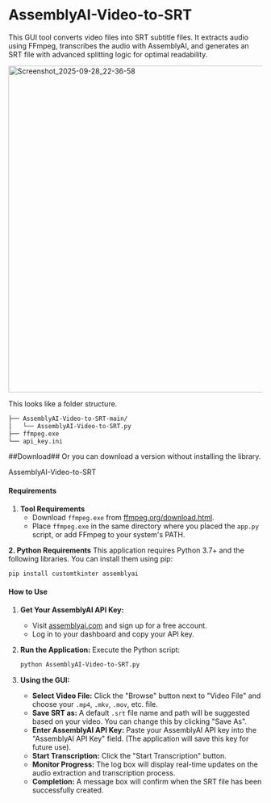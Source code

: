# AssemblyAI-Video-to-SRT
This  GUI tool converts video files into SRT subtitle files. It extracts audio using FFmpeg, transcribes the audio with AssemblyAI, and generates an SRT file with advanced splitting logic for optimal readability.

<img width="715" height="647" alt="Screenshot_2025-09-28_22-36-58" src="https://github.com/user-attachments/assets/7654bf9d-322d-45f3-8a83-187d6bc1aee0" />

This looks like a folder structure.
```bash
├── AssemblyAI-Video-to-SRT-main/
│   └── AssemblyAI-Video-to-SRT.py
├── ffmpeg.exe
└── api_key.ini
```
##Download##
Or you can download a version without installing the library.

AssemblyAI-Video-to-SRT


#### **Requirements**

1. **Tool Requirements**
    *  Download `ffmpeg.exe` from [ffmpeg.org/download.html](https://ffmpeg.org/download.html).
    *   Place `ffmpeg.exe` in the same directory where you placed the `app.py` script, or add FFmpeg to your system's PATH.

**2. Python Requirements**
This application requires Python 3.7+ and the following libraries. You can install them using pip:

```bash
pip install customtkinter assemblyai
```

#### **How to Use**

1.  **Get Your AssemblyAI API Key:**
    *   Visit [assemblyai.com](https://www.assemblyai.com) and sign up for a free account.
    *   Log in to your dashboard and copy your API key.

2.  **Run the Application:**
    Execute the Python script:
    ```bash
    python AssemblyAI-Video-to-SRT.py
    ```
3.  **Using the GUI:**
    *   **Select Video File:** Click the "Browse" button next to "Video File" and choose your `.mp4`, `.mkv`, `.mov`, etc. file.
    *   **Save SRT as:** A default `.srt` file name and path will be suggested based on your video. You can change this by clicking "Save As".
    *   **Enter AssemblyAI API Key:** Paste your AssemblyAI API key into the "AssemblyAI API Key" field. (The application will save this key for future use).
    *   **Start Transcription:** Click the "Start Transcription" button.
    *   **Monitor Progress:** The log box will display real-time updates on the audio extraction and transcription process.
    *   **Completion:** A message box will confirm when the SRT file has been successfully created.
